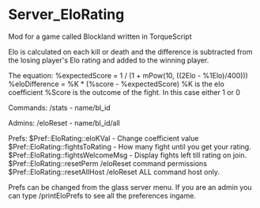 # Server_EloRating
Mod for a game called Blockland written in TorqueScript

Elo is calculated on each kill or death and the difference is subtracted from the losing player's Elo rating and added to the winning player.

The equation:
%expectedScore = 1 / (1 + mPow(10, ((2Elo - %1Elo)/400)))
%eloDifference = %K * (%score - %expectedScore)
%K is the elo coefficient
%Score is the outcome of the fight. In this case either 1 or 0

Commands:
/stats - name/bl_id

Admins:
/eloReset - name/bl_id/all

Prefs:
$Pref::EloRating::eloKVal - Change coefficient value
$Pref::EloRating::fightsToRating - How many fight until you get your rating.
$Pref::EloRating::fightsWelcomeMsg - Display fights left till rating on join.
$Pref::EloRating::resetPerm /eloReset command permissions
$Pref::EloRating::resetAllHost /eloReset ALL command host only.

Prefs can be changed from the glass server menu.
If you are an admin you can type /printEloPrefs to see all the preferences ingame.
